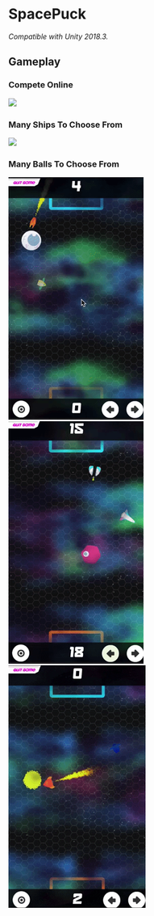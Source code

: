 # SpacePuck
*Compatible with Unity 2018.3.*

## Gameplay
### Compete Online
![](Gifs/game.gif)
### Many Ships To Choose From
![](Gifs/SelectShip.gif)
### Many Balls To Choose From
![](Gifs/eyeball.gif) 
![](Gifs/HexagonPuck.gif) 
![](Gifs/SunPuck.gif) 

